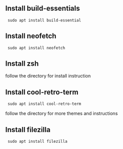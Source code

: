 ## Install **build-essentials**

     sudo apt install build-essential

## Install **neofetch**

     sudo apt install neofetch

## Install **zsh**

follow the directory for install instruction

## Install **cool-retro-term**

     sudo apt install cool-retro-term

follow the directory for more themes and instructions

## Install **filezilla**

     sudo apt install filezilla
